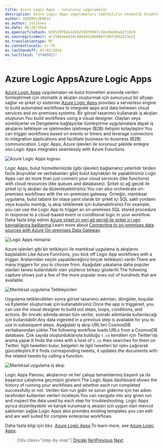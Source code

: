 ```yaml
---
title: Azure Logic Apps - sunucusuz uygulamalar
description: Azure Logic Apps uygulamaları tümleştirin otomatik ölçeklenebilir iş akışlarını oluşturmayı etkinleştirin ve verileri bulut Hizmetleri ve şirket içi sistemler.
author: JEREMYLIKNESS
ms.author: jeliknes
ms.date: 06/26/2018
ms.openlocfilehash: 019539f0da1d38259870907c38ed0eb6a62f1929
ms.sourcegitcommit: 4c158beee818c408d45a9609bfc06f209a523e22
ms.translationtype: MT
ms.contentlocale: tr-TR
ms.lasthandoff: 07/03/2018
ms.locfileid: "37405021"
---
```

# <a name="azure-logic-apps"></a><span data-ttu-id="b8a04-103">Azure Logic Apps</span><span class="sxs-lookup"><span data-stu-id="b8a04-103">Azure Logic Apps</span></span>

<span data-ttu-id="b8a04-104">[Azure Logic Apps](https://docs.microsoft.com/azure/logic-apps) uygulamaları ve bulut hizmetleri arasında verileri tümleştirmek için otomatik iş akışları oluşturmak için sunucusuz bir altyapı sağlar ve şirket içi sistemler.</span><span class="sxs-lookup"><span data-stu-id="b8a04-104">[Azure Logic Apps](https://docs.microsoft.com/azure/logic-apps) provides a serverless engine to build automated workflows to integrate apps and data between cloud services and on-premises systems.</span></span> <span data-ttu-id="b8a04-105">Bir görsel tasarımcı kullanarak iş akışları oluşturun.</span><span class="sxs-lookup"><span data-stu-id="b8a04-105">You build workflows using a visual designer.</span></span> <span data-ttu-id="b8a04-106">Olayları veya süreölçerler ve Dengeleme bağlayıcılar tümleştirme uygulamalara dayalı iş akışlarını tetikleyin ve işletmeden işletmeye (B2B) iletişimi kolaylaştırır.</span><span class="sxs-lookup"><span data-stu-id="b8a04-106">You can trigger workflows based on events or timers and leverage connectors to integration applications and facilitate business-to-business (B2B) communication.</span></span> <span data-ttu-id="b8a04-107">Logic Apps, Azure işlevleri ile sorunsuz şekilde entegre olur.</span><span class="sxs-lookup"><span data-stu-id="b8a04-107">Logic Apps integrates seamlessly with Azure Functions.</span></span>

![Azure Logic Apps logosu](./media/logic-apps-logo.png)

<span data-ttu-id="b8a04-109">Logic Apps, bulut hizmetlerinizde (gibi işlevler) bağlamanız yeterlidir birden fazla (kuyruklar ve veritabanları gibi) bulut kaynakları ile yapabilirsiniz.</span><span class="sxs-lookup"><span data-stu-id="b8a04-109">Logic Apps can do more than just connect your cloud services (like functions) with cloud resources (like queues and databases).</span></span> <span data-ttu-id="b8a04-110">Şirket içi ağ geçidi ile şirket içi iş akışları da düzenleyebilirsiniz.</span><span class="sxs-lookup"><span data-stu-id="b8a04-110">You can also orchestrate on-premises workflows with the on-premises gateway.</span></span> <span data-ttu-id="b8a04-111">Örneğin, mantıksal uygulama, bulut tabanlı bir olaya yanıt olarak bir şirket içi SQL saklı yordamı veya koşullu mantığı, iş akışı tetiklemek için kullanabilirsiniz.</span><span class="sxs-lookup"><span data-stu-id="b8a04-111">For example, you can use the Logic App to trigger an on-premises SQL stored procedure in response to a cloud-based event or conditional logic in your workflow.</span></span> <span data-ttu-id="b8a04-112">Daha fazla bilgi edinin [Azure şirket içi veri ağ geçidi ile şirket içi veri kaynaklarına bağlanma](https://docs.microsoft.com/azure/analysis-services/analysis-services-gateway).</span><span class="sxs-lookup"><span data-stu-id="b8a04-112">Learn more about [Connecting to on-premises data sources with Azure On-premises Data Gateway](https://docs.microsoft.com/azure/analysis-services/analysis-services-gateway).</span></span>

![Logic Apps mimarisi](./media/logic-apps-architecture.png)

<span data-ttu-id="b8a04-114">Azure işlevleri gibi bir tetikleyici ile mantıksal uygulama iş akışlarını başlatabilir.</span><span class="sxs-lookup"><span data-stu-id="b8a04-114">Like Azure Functions, you kick off Logic App workflows with a trigger.</span></span> <span data-ttu-id="b8a04-115">Aralarından seçim yapabileceğiniz birçok tetikleyici vardır.</span><span class="sxs-lookup"><span data-stu-id="b8a04-115">There are many triggers for you to choose from.</span></span> <span data-ttu-id="b8a04-116">Aşağıdaki yakalama daha popüler olanları tanesi kullanılabilir olan yüzlerce birkaçı gösterilir.</span><span class="sxs-lookup"><span data-stu-id="b8a04-116">The following capture shows just a few of the more popular ones out of hundreds that are available.</span></span>

![Mantıksal uygulama Tetikleyicileri](./media/logic-app-triggers.png)

<span data-ttu-id="b8a04-118">Uygulama tetiklendikten sonra görsel tasarımcı adımları, döngüler, koşullar ve Eylemler oluşturmak için kullanabilirsiniz.</span><span class="sxs-lookup"><span data-stu-id="b8a04-118">Once the app is triggered, you can use the visual designer to build out steps, loops, conditions, and actions.</span></span> <span data-ttu-id="b8a04-119">Bir önceki adımda alınan tüm veriler, sonraki adımlarda kullanılacağı için kullanılabilir.</span><span class="sxs-lookup"><span data-stu-id="b8a04-119">Any data ingested in a previous step is available for you to use in subsequent steps.</span></span> <span data-ttu-id="b8a04-120">Aşağıdaki iş akışı URL'leri CosmosDB veritabanından yükler.</span><span class="sxs-lookup"><span data-stu-id="b8a04-120">The following workflow loads URLs from a CosmosDB database.</span></span> <span data-ttu-id="b8a04-121">Çok sayıda oluşturduklarıyla bulduğu `t.co` kendileri için Twitter'da arama yapar.</span><span class="sxs-lookup"><span data-stu-id="b8a04-121">It finds the ones with a host of `t.co` then searches for them on Twitter.</span></span> <span data-ttu-id="b8a04-122">İlgili tweetleri bulur, belgeleri ile ilgili tweetleri bir işlev çağırarak güncelleştirir.</span><span class="sxs-lookup"><span data-stu-id="b8a04-122">If it finds corresponding tweets, it updates the documents with the related tweets by calling a function.</span></span>

![Mantıksal uygulama iş akışı](./media/logic-app-workflow.png)

<span data-ttu-id="b8a04-124">Logic Apps Panosu, akışlarınızı ve her çalışıp tamamlanmış başarılı ya da başarısız çalıştırma geçmişini gösterir.</span><span class="sxs-lookup"><span data-stu-id="b8a04-124">The Logic Apps dashboard shows the history of running your workflows and whether each run completed successfully or not.</span></span> <span data-ttu-id="b8a04-125">Verilen tüm run gidin ve sorun giderme için her adımı tarafından kullanılan verileri inceleyin.</span><span class="sxs-lookup"><span data-stu-id="b8a04-125">You can navigate into any given run and inspect the data used by each step for troubleshooting.</span></span> <span data-ttu-id="b8a04-126">Logic Apps ayrıca düzenleyebilir ve karışık kurumsal iş akışları için uygun olan mevcut şablonları sağlar.</span><span class="sxs-lookup"><span data-stu-id="b8a04-126">Logic Apps also provides existing templates you can edit and are well suited for complex enterprise workflows.</span></span>

<span data-ttu-id="b8a04-127">Daha fazla bilgi için bkz. [Azure Logic Apps](https://docs.microsoft.com/azure/logic-apps).</span><span class="sxs-lookup"><span data-stu-id="b8a04-127">To learn more, see [Azure Logic Apps](https://docs.microsoft.com/azure/logic-apps).</span></span>

>[!div class="step-by-step"]
<span data-ttu-id="b8a04-128">[Önceki](application-insights.md)
[İleri](event-grid.md)</span><span class="sxs-lookup"><span data-stu-id="b8a04-128">[Previous](application-insights.md)
[Next](event-grid.md)</span></span>